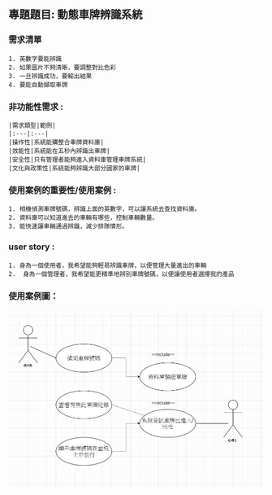 ## 專題題目: 動態車牌辨識系統

### 需求清單
```
1. 英數字要能辨識
2. 如果圖片不夠清晰，要調整對比色彩
3. 一旦辨識成功，要輸出結果
4. 要能自動擷取車牌
```
### 非功能性需求 :
```
|需求類型|範例|
|:---|:---|
|操作性|系統能購整合車牌資料庫|
|效能性|系統能在五秒內辨識出車牌|
|安全性|只有管理者能夠進入資料庫管理車牌系統|
|文化與政策性|系統能夠辨識大部分國家的車牌|
```
### 使用案例的重要性/使用案例 :
```
1. 相機偵測車牌號碼，辨識上面的英數字，可以讓系統去查找資料庫。
2. 資料庫可以知道進去的車輛有哪些，控制車輛數量。
3. 能快速讓車輛通過辨識，減少排隊情形。
```
### user story :
```
1. 身為一個使用者，我希望能夠輕易辨識車牌，以便管理大量進出的車輛
2.  身為一個管理者，我希望能更精準地辨別車牌號碼，以便讓使用者選擇我的產品
```

### 使用案例圖：

![使用案例圖](project1.png "使用案例圖")

